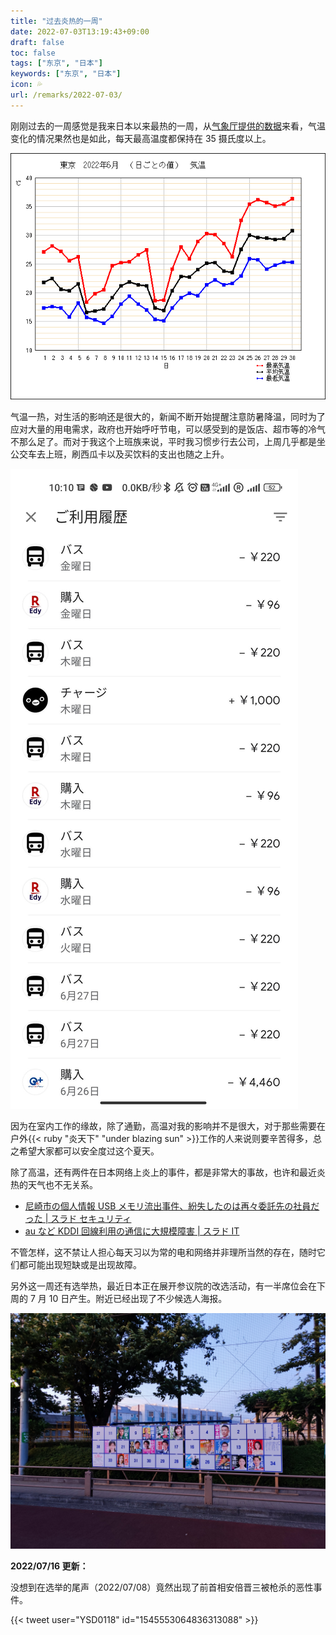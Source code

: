 ```yaml
---
title: "过去炎热的一周"
date: 2022-07-03T13:19:43+09:00
draft: false
toc: false
tags: ["东京", "日本"]
keywords: ["东京", "日本"]
icon: 💦
url: /remarks/2022-07-03/
---
```


刚刚过去的一周感觉是我来日本以来最热的一周，从[气象厅提供的数据](https://www.data.jma.go.jp/obd/stats/etrn/index.php)来看，气温变化的情况果然也是如此，每天最高温度都保持在 35 摄氏度以上。

<!--more-->

![2022 年 6 月东京温度](featured_2022-06-temperature-tokyo.png)

气温一热，对生活的影响还是很大的，新闻不断开始提醒注意防暑降温，同时为了应对大量的用电需求，政府也开始呼吁节电，可以感受到的是饭店、超市等的冷气不那么足了。而对于我这个上班族来说，平时我习惯步行去公司，上周几乎都是坐公交车去上班，刷西瓜卡以及买饮料的支出也随之上升。

![每天刷公交车、买饮料](suica-history.jpg)

因为在室内工作的缘故，除了通勤，高温对我的影响并不是很大，对于那些需要在户外{{< ruby "炎天下" "under blazing sun" >}}工作的人来说则要辛苦得多，总之希望大家都可以安全度过这个夏天。

除了高温，还有两件在日本网络上炎上的事件，都是非常大的事故，也许和最近炎热的天气也不无关系。

- [尼崎市の個人情報 USB メモリ流出事件、紛失したのは再々委託先の社員だった | スラド セキュリティ](https://security.srad.jp/story/22/06/27/1543200/)
- [au など KDDI 回線利用の通信に大規模障害 | スラド IT](https://it.srad.jp/story/22/07/03/0058252/)

不管怎样，这不禁让人担心每天习以为常的电和网络并非理所当然的存在，随时它们都可能出现短缺或是出现故障。

另外这一周还有选举热，最近日本正在展开参议院的改选活动，有一半席位会在下周的 7 月 10 日产生。附近已经出现了不少候选人海报。

![第 26 回参議院議員通常選挙](2022_senkyo.jpg)

**2022/07/16 更新：**

没想到在选举的尾声（2022/07/08）竟然出现了前首相安倍晋三被枪杀的恶性事件。

{{< tweet user="YSD0118" id="1545553064836313088" >}}
